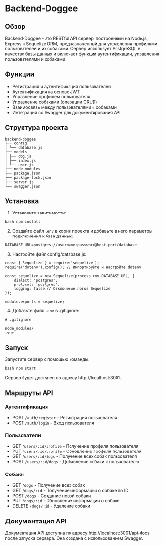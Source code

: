 # Backend-Doggee

## Обзор

Backend-Doggee - это RESTful API сервер, построенный на Node.js, Express и Sequelize ORM, предназначенный для управления профилями пользователей и их собаками. Сервер использует PostgreSQL в качестве базы данных и включает функции аутентификации, управления пользователями и собаками.

## Функции

- Регистрация и аутентификация пользователей
- Аутентификация на основе JWT
- Управление профилем пользователя
- Управление собаками (операции CRUD)
- Взаимосвязь между пользователями и собаками
- Интеграция со Swagger для документирования API

## Структура проекта
```
backend-doggee 
├── config 
│ └── database.js 
├── models 
│ ├── dog.js 
│ ├── index.js 
│ └── user.js 
├── node_modules 
├── package.json 
├── package-lock.json 
├── server.js 
└── swagger.json
```

## Установка

1. Установите зависимости:
```console
bash npm install
```

2. Создайте файл `.env` в корне проекта и добавьте в него параметры подключения к базе данных:
```
DATABASE_URL=postgres://username:password@host:port/database
```

3. Настройте файл config/database.js:
```
const { Sequelize } = require('sequelize');
require('dotenv').config(); // Импортируйте и настройте dotenv

const sequelize = new Sequelize(process.env.DATABASE_URL, {
    dialect: 'postgres',
    protocol: 'postgres',
    logging: false // Отключение логов Sequelize
});

module.exports = sequelize;
```

4. Добавьте файл `.env` в .gitignore:
```
# .gitignore

node_modules/
.env
```

## Запуск

Запустите сервер с помощью команды:
```console
bash npm start
```


Сервер будет доступен по адресу http://localhost:3001.

## Маршруты API

### Аутентификация

- POST `/auth/register` - Регистрация пользователя
- POST `/auth/login` - Вход пользователя

### Пользователи

- GET `/users/:id/profile` - Получение профиля пользователя
- PUT `/users/:id/profile` - Обновление профиля пользователя
- GET `/users/:id/dogs` - Получение всех собак пользователя
- POST `/users/:id/dogs` - Добавление собаки к пользователю

### Собаки

- GET `/dogs` - Получение всех собак
- GET `/dogs/:id` - Получение информации о собаке по ID
- POST `/dogs` - Создание новой собаки
- PUT `/dogs/:id` - Обновление информации о собаке
- DELETE `/dogs/:id` - Удаление собаки

## Документация API

Документация API доступна по адресу http://localhost:3001/api-docs после запуска сервера. Она создана с использованием Swagger.